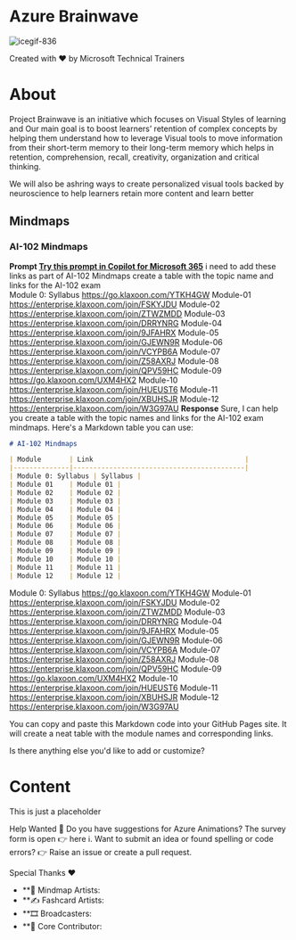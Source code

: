# Azure Brainwave

![icegif-836](https://github.com/user-attachments/assets/0c1aff8c-d0b5-4755-b9b0-700ae64a59ee)



Created with ❤️ by Microsoft Technical Trainers

# About
Project Brainwave is an initiative which focuses on Visual Styles of learning and Our main goal is to boost learners’ retention of complex concepts by helping them understand how to leverage Visual tools to move information from their short-term memory to their long-term memory which helps in retention, comprehension, recall, creativity, organization and critical thinking.

We will also be ashring ways to create personalized visual tools backed by neuroscience to help learners retain more content and learn better


## Mindmaps

### AI-102 Mindmaps

**Prompt [Try this prompt in Copilot for Microsoft 365](https://www.microsoft365.com/chat/entity1-d870f6cd-4aa5-4d42-9626-ab690c041429/eyJpZCI6IlZYTmxjbFl4ZkdoMGRIQnpPaTh2YzNWaWMzUnlZWFJsTFdsdWRDNXZabVpwWTJVdVkyOXRMM3hQU1VRNk16UTNZMkl5WTJJdFpqWXdZUzAwTm1RMExUaGxNbUl0WlRZM016VTVOR1F5TVRJNGZEazNaREF3TVdGa0xUQm1PV0l0TkRBNU1DMDVOamRrTFdNMVlUWmhOREEwWTJaak1Id3lNREkwTFRFeUxUQXlWREEzT2pFd09qRXpMak13TkRVME1qTmEiLCJzY2VuYXJpbyI6InNoYXJlTGlua1ZpYVJpY2hDb3B5IiwicHJvcGVydGllcyI6eyJwcm9tcHRTb3VyY2UiOiJ1c2VyIiwiY2xpY2tUaW1lc3RhbXAiOiIyMDI0LTEyLTAyVDA3OjEwOjE0LjAyOFoifSwiY2hhdFR5cGUiOiJ3ZWIiLCJ2ZXJzaW9uIjoxLjF9)**
i need to add these links as part of AI-102 Mindmaps create a table with the topic name and links for the AI-102 exam<br>Module 0: Syllabus https://go.klaxoon.com/YTKH4GW Module-01 https://enterprise.klaxoon.com/join/FSKYJDU Module-02 https://enterprise.klaxoon.com/join/ZTWZMDD Module-03 https://enterprise.klaxoon.com/join/DRRYNRG Module-04 https://enterprise.klaxoon.com/join/9JFAHRX Module-05 https://enterprise.klaxoon.com/join/GJEWN9R Module-06 https://enterprise.klaxoon.com/join/VCYPB6A Module-07 https://enterprise.klaxoon.com/join/Z58AXRJ Module-08 https://enterprise.klaxoon.com/join/QPV59HC Module-09 https://go.klaxoon.com/UXM4HX2 Module-10 https://enterprise.klaxoon.com/join/HUEUST6 Module-11 https://enterprise.klaxoon.com/join/XBUHSJR Module-12 https://enterprise.klaxoon.com/join/W3G97AU
**Response**
Sure, I can help you create a table with the topic names and links for the AI-102 exam mindmaps. Here's a Markdown table you can use:

```markdown
# AI-102 Mindmaps

| Module       | Link                                      |
|--------------|-------------------------------------------|
| Module 0: Syllabus | Syllabus |
| Module 01    | Module 01 | 
| Module 02    | Module 02 |
| Module 03    | Module 03 |
| Module 04    | Module 04 |
| Module 05    | Module 05 |
| Module 06    | Module 06 |
| Module 07    | Module 07 |
| Module 08    | Module 08 |
| Module 09    | Module 09 |
| Module 10    | Module 10 |
| Module 11    | Module 11 |
| Module 12    | Module 12 |
```
Module 0: Syllabus
https://go.klaxoon.com/YTKH4GW
Module-01
https://enterprise.klaxoon.com/join/FSKYJDU
Module-02
https://enterprise.klaxoon.com/join/ZTWZMDD
Module-03
https://enterprise.klaxoon.com/join/DRRYNRG
Module-04
https://enterprise.klaxoon.com/join/9JFAHRX
Module-05
https://enterprise.klaxoon.com/join/GJEWN9R
Module-06
https://enterprise.klaxoon.com/join/VCYPB6A
Module-07
https://enterprise.klaxoon.com/join/Z58AXRJ
Module-08
https://enterprise.klaxoon.com/join/QPV59HC
Module-09
https://go.klaxoon.com/UXM4HX2
Module-10
https://enterprise.klaxoon.com/join/HUEUST6
Module-11
https://enterprise.klaxoon.com/join/XBUHSJR
Module-12
https://enterprise.klaxoon.com/join/W3G97AU


You can copy and paste this Markdown code into your GitHub Pages site. It will create a neat table with the module names and corresponding links.

Is there anything else you'd like to add or customize?

# Content
This is just a placeholder

Help Wanted 📒
Do you have suggestions for Azure Animations? The survey form is open 👉 here ℹ️.
Want to submit an idea or found spelling or code errors? 👉 Raise an issue or create a pull request.

Special Thanks ❤️
* **🎨 Mindmap Artists:
* **✍️ Fashcard Artists:
* **🎞️ Broadcasters:
* **🙏 Core Contributor:
